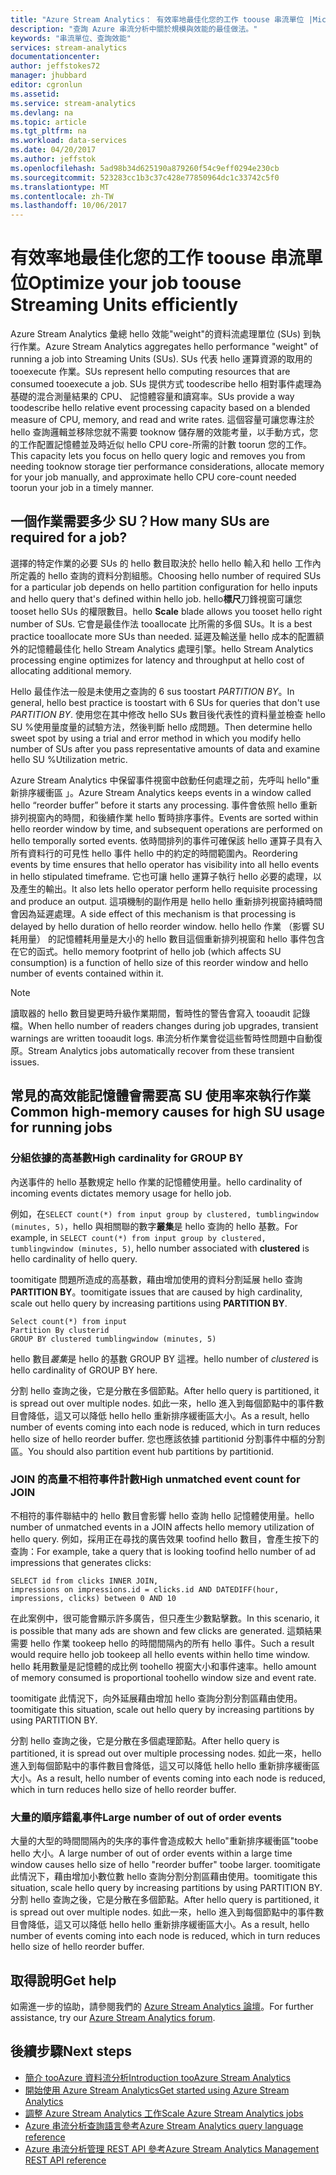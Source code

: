 ```yaml
---
title: "Azure Stream Analytics： 有效率地最佳化您的工作 toouse 串流單位 |Microsoft 文件"
description: "查詢 Azure 串流分析中關於規模與效能的最佳做法。"
keywords: "串流單位、查詢效能"
services: stream-analytics
documentationcenter: 
author: jeffstokes72
manager: jhubbard
editor: cgronlun
ms.assetid: 
ms.service: stream-analytics
ms.devlang: na
ms.topic: article
ms.tgt_pltfrm: na
ms.workload: data-services
ms.date: 04/20/2017
ms.author: jeffstok
ms.openlocfilehash: 5ad98b34d625190a879260f54c9eff0294e230cb
ms.sourcegitcommit: 523283cc1b3c37c428e77850964dc1c33742c5f0
ms.translationtype: MT
ms.contentlocale: zh-TW
ms.lasthandoff: 10/06/2017
---
```

# <a name="optimize-your-job-toouse-streaming-units-efficiently"></a><span data-ttu-id="5d69e-104">有效率地最佳化您的工作 toouse 串流單位</span><span class="sxs-lookup"><span data-stu-id="5d69e-104">Optimize your job toouse Streaming Units efficiently</span></span>

<span data-ttu-id="5d69e-105">Azure Stream Analytics 彙總 hello 效能"weight"的資料流處理單位 (SUs) 到執行作業。</span><span class="sxs-lookup"><span data-stu-id="5d69e-105">Azure Stream Analytics aggregates hello performance "weight" of running a job into Streaming Units (SUs).</span></span> <span data-ttu-id="5d69e-106">SUs 代表 hello 運算資源的取用的 tooexecute 作業。</span><span class="sxs-lookup"><span data-stu-id="5d69e-106">SUs represent hello computing resources that are consumed tooexecute a job.</span></span> <span data-ttu-id="5d69e-107">SUs 提供方式 toodescribe hello 相對事件處理為基礎的混合測量結果的 CPU、 記憶體容量和讀寫率。</span><span class="sxs-lookup"><span data-stu-id="5d69e-107">SUs provide a way toodescribe hello relative event processing capacity based on a blended measure of CPU, memory, and read and write rates.</span></span> <span data-ttu-id="5d69e-108">這個容量可讓您專注於 hello 查詢邏輯並移除您就不需要 tooknow 儲存層的效能考量，以手動方式，您的工作配置記憶體並及時近似 hello CPU core-所需的計數 toorun 您的工作。</span><span class="sxs-lookup"><span data-stu-id="5d69e-108">This capacity lets you focus on hello query logic and removes you from needing tooknow storage tier performance considerations, allocate memory for your job manually, and approximate hello CPU core-count needed toorun your job in a timely manner.</span></span>

## <a name="how-many-sus-are-required-for-a-job"></a><span data-ttu-id="5d69e-109">一個作業需要多少 SU？</span><span class="sxs-lookup"><span data-stu-id="5d69e-109">How many SUs are required for a job?</span></span>

<span data-ttu-id="5d69e-110">選擇的特定作業的必要 SUs 的 hello 數目取決於 hello hello 輸入和 hello 工作內所定義的 hello 查詢的資料分割組態。</span><span class="sxs-lookup"><span data-stu-id="5d69e-110">Choosing hello number of required SUs for a particular job depends on hello partition configuration for hello inputs and hello query that's defined within hello job.</span></span> <span data-ttu-id="5d69e-111">hello**標尺**刀鋒視窗可讓您 tooset hello SUs 的權限數目。</span><span class="sxs-lookup"><span data-stu-id="5d69e-111">hello **Scale** blade allows you tooset hello right number of SUs.</span></span> <span data-ttu-id="5d69e-112">它會是最佳作法 tooallocate 比所需的多個 SUs。</span><span class="sxs-lookup"><span data-stu-id="5d69e-112">It is a best practice tooallocate more SUs than needed.</span></span> <span data-ttu-id="5d69e-113">延遲及輸送量 hello 成本的配置額外的記憶體最佳化 hello Stream Analytics 處理引擎。</span><span class="sxs-lookup"><span data-stu-id="5d69e-113">hello Stream Analytics processing engine optimizes for latency and throughput at hello cost of allocating additional memory.</span></span>

<span data-ttu-id="5d69e-114">Hello 最佳作法一般是未使用之查詢的 6 sus toostart *PARTITION BY*。</span><span class="sxs-lookup"><span data-stu-id="5d69e-114">In general, hello best practice is toostart with 6 SUs for queries that don't use *PARTITION BY*.</span></span> <span data-ttu-id="5d69e-115">使用您在其中修改 hello SUs 數目後代表性的資料量並檢查 hello SU %使用量度量的試驗方法，然後判斷 hello 成問題。</span><span class="sxs-lookup"><span data-stu-id="5d69e-115">Then determine hello sweet spot by using a trial and error method in which you modify hello number of SUs after you pass representative amounts of data and examine hello SU %Utilization metric.</span></span>

<span data-ttu-id="5d69e-116">Azure Stream Analytics 中保留事件視窗中啟動任何處理之前，先呼叫 hello"重新排序緩衝區 」。</span><span class="sxs-lookup"><span data-stu-id="5d69e-116">Azure Stream Analytics keeps events in a window called hello “reorder buffer” before it starts any processing.</span></span> <span data-ttu-id="5d69e-117">事件會依照 hello 重新排列視窗內的時間，和後續作業 hello 暫時排序事件。</span><span class="sxs-lookup"><span data-stu-id="5d69e-117">Events are sorted within hello reorder window by time, and subsequent operations are performed on hello temporally sorted events.</span></span> <span data-ttu-id="5d69e-118">依時間排列的事件可確保該 hello 運算子具有入所有資料行的可見性 hello 事件 hello 中的約定的時間範圍內。</span><span class="sxs-lookup"><span data-stu-id="5d69e-118">Reordering events by time ensures that hello operator has visibility into all hello events in hello stipulated timeframe.</span></span> <span data-ttu-id="5d69e-119">它也可讓 hello 運算子執行 hello 必要的處理，以及產生的輸出。</span><span class="sxs-lookup"><span data-stu-id="5d69e-119">It also lets hello operator perform hello requisite processing and produce an output.</span></span> <span data-ttu-id="5d69e-120">這項機制的副作用是 hello hello 重新排列視窗持續時間會因為延遲處理。</span><span class="sxs-lookup"><span data-stu-id="5d69e-120">A side effect of this mechanism is that processing is delayed by hello duration of hello reorder window.</span></span> <span data-ttu-id="5d69e-121">hello hello 作業 （影響 SU 耗用量） 的記憶體耗用量是大小的 hello 數目這個重新排列視窗和 hello 事件包含在它的函式。</span><span class="sxs-lookup"><span data-stu-id="5d69e-121">hello memory footprint of hello job (which affects SU consumption) is a function of hello size of this reorder window and hello number of events contained within it.</span></span>

> [!NOTE]
> <span data-ttu-id="5d69e-122">讀取器的 hello 數目變更時升級作業期間，暫時性的警告會寫入 tooaudit 記錄檔。</span><span class="sxs-lookup"><span data-stu-id="5d69e-122">When hello number of readers changes during job upgrades, transient warnings are written tooaudit logs.</span></span> <span data-ttu-id="5d69e-123">串流分析作業會從這些暫時性問題中自動復原。</span><span class="sxs-lookup"><span data-stu-id="5d69e-123">Stream Analytics jobs automatically recover from these transient issues.</span></span>

## <a name="common-high-memory-causes-for-high-su-usage-for-running-jobs"></a><span data-ttu-id="5d69e-124">常見的高效能記憶體會需要高 SU 使用率來執行作業</span><span class="sxs-lookup"><span data-stu-id="5d69e-124">Common high-memory causes for high SU usage for running jobs</span></span>

### <a name="high-cardinality-for-group-by"></a><span data-ttu-id="5d69e-125">分組依據的高基數</span><span class="sxs-lookup"><span data-stu-id="5d69e-125">High cardinality for GROUP BY</span></span>

<span data-ttu-id="5d69e-126">內送事件的 hello 基數規定 hello 作業的記憶體使用量。</span><span class="sxs-lookup"><span data-stu-id="5d69e-126">hello cardinality of incoming events dictates memory usage for hello job.</span></span>

<span data-ttu-id="5d69e-127">例如，在`SELECT count(*) from input group by clustered, tumblingwindow (minutes, 5)`，hello 與相關聯的數字**叢集**是 hello 查詢的 hello 基數。</span><span class="sxs-lookup"><span data-stu-id="5d69e-127">For example, in `SELECT count(*) from input group by clustered, tumblingwindow (minutes, 5)`, hello number associated with **clustered** is hello cardinality of hello query.</span></span>

<span data-ttu-id="5d69e-128">toomitigate 問題所造成的高基數，藉由增加使用的資料分割延展 hello 查詢**PARTITION BY**。</span><span class="sxs-lookup"><span data-stu-id="5d69e-128">toomitigate issues that are caused by high cardinality, scale out hello query by increasing partitions using **PARTITION BY**.</span></span>

```
Select count(*) from input
Partition By clusterid
GROUP BY clustered tumblingwindow (minutes, 5)
```

<span data-ttu-id="5d69e-129">hello 數目*叢集*是 hello 的基數 GROUP BY 這裡。</span><span class="sxs-lookup"><span data-stu-id="5d69e-129">hello number of *clustered* is hello cardinality of GROUP BY here.</span></span>

<span data-ttu-id="5d69e-130">分割 hello 查詢之後，它是分散在多個節點。</span><span class="sxs-lookup"><span data-stu-id="5d69e-130">After hello query is partitioned, it is spread out over multiple nodes.</span></span> <span data-ttu-id="5d69e-131">如此一來，hello 進入到每個節點中的事件數目會降低，這又可以降低 hello hello 重新排序緩衝區大小。</span><span class="sxs-lookup"><span data-stu-id="5d69e-131">As a result, hello number of events coming into each node is reduced, which in turn reduces hello size of hello reorder buffer.</span></span> <span data-ttu-id="5d69e-132">您也應該依據 partitionid 分割事件中樞的分割區。</span><span class="sxs-lookup"><span data-stu-id="5d69e-132">You should also partition event hub partitions by partitionid.</span></span>

### <a name="high-unmatched-event-count-for-join"></a><span data-ttu-id="5d69e-133">JOIN 的高量不相符事件計數</span><span class="sxs-lookup"><span data-stu-id="5d69e-133">High unmatched event count for JOIN</span></span>

<span data-ttu-id="5d69e-134">不相符的事件聯結中的 hello 數目會影響 hello 查詢 hello 記憶體使用量。</span><span class="sxs-lookup"><span data-stu-id="5d69e-134">hello number of unmatched events in a JOIN affects hello memory utilization of hello query.</span></span> <span data-ttu-id="5d69e-135">例如，採用正在尋找的廣告效果 toofind hello 數目，會產生按下的查詢：</span><span class="sxs-lookup"><span data-stu-id="5d69e-135">For example, take a query that is looking toofind hello number of ad impressions that generates clicks:</span></span>

```
SELECT id from clicks INNER JOIN,
impressions on impressions.id = clicks.id AND DATEDIFF(hour, impressions, clicks) between 0 AND 10
```

<span data-ttu-id="5d69e-136">在此案例中，很可能會顯示許多廣告，但只產生少數點擊數。</span><span class="sxs-lookup"><span data-stu-id="5d69e-136">In this scenario, it is possible that many ads are shown and few clicks are generated.</span></span> <span data-ttu-id="5d69e-137">這類結果需要 hello 作業 tookeep hello 的時間間隔內的所有 hello 事件。</span><span class="sxs-lookup"><span data-stu-id="5d69e-137">Such a result would require hello job tookeep all hello events within hello time window.</span></span> <span data-ttu-id="5d69e-138">hello 耗用數量是記憶體的成比例 toohello 視窗大小和事件速率。</span><span class="sxs-lookup"><span data-stu-id="5d69e-138">hello amount of memory consumed is proportional toohello window size and event rate.</span></span> 

<span data-ttu-id="5d69e-139">toomitigate 此情況下，向外延展藉由增加 hello 查詢分割分割區藉由使用。</span><span class="sxs-lookup"><span data-stu-id="5d69e-139">toomitigate this situation, scale out hello query by increasing partitions by using PARTITION BY.</span></span> 

<span data-ttu-id="5d69e-140">分割 hello 查詢之後，它是分散在多個處理節點。</span><span class="sxs-lookup"><span data-stu-id="5d69e-140">After hello query is partitioned, it is spread out over multiple processing nodes.</span></span> <span data-ttu-id="5d69e-141">如此一來，hello 進入到每個節點中的事件數目會降低，這又可以降低 hello hello 重新排序緩衝區大小。</span><span class="sxs-lookup"><span data-stu-id="5d69e-141">As a result, hello number of events coming into each node is reduced, which in turn reduces hello size of hello reorder buffer.</span></span>

### <a name="large-number-of-out-of-order-events"></a><span data-ttu-id="5d69e-142">大量的順序錯亂事件</span><span class="sxs-lookup"><span data-stu-id="5d69e-142">Large number of out of order events</span></span> 

<span data-ttu-id="5d69e-143">大量的大型的時間間隔內的失序的事件會造成較大 hello"重新排序緩衝區"toobe hello 大小。</span><span class="sxs-lookup"><span data-stu-id="5d69e-143">A large number of out of order events within a large time window causes hello size of hello "reorder buffer" toobe larger.</span></span> <span data-ttu-id="5d69e-144">toomitigate 此情況下，藉由增加小數位數 hello 查詢分割分割區藉由使用。</span><span class="sxs-lookup"><span data-stu-id="5d69e-144">toomitigate this situation, scale hello query by increasing partitions by using PARTITION BY.</span></span> <span data-ttu-id="5d69e-145">分割 hello 查詢之後，它是分散在多個節點。</span><span class="sxs-lookup"><span data-stu-id="5d69e-145">After hello query is partitioned, it is spread out over multiple nodes.</span></span> <span data-ttu-id="5d69e-146">如此一來，hello 進入到每個節點中的事件數目會降低，這又可以降低 hello hello 重新排序緩衝區大小。</span><span class="sxs-lookup"><span data-stu-id="5d69e-146">As a result, hello number of events coming into each node is reduced, which in turn reduces hello size of hello reorder buffer.</span></span> 


## <a name="get-help"></a><span data-ttu-id="5d69e-147">取得說明</span><span class="sxs-lookup"><span data-stu-id="5d69e-147">Get help</span></span>
<span data-ttu-id="5d69e-148">如需進一步的協助，請參閱我們的 [Azure Stream Analytics 論壇](https://social.msdn.microsoft.com/Forums/en-US/home?forum=AzureStreamAnalytics)。</span><span class="sxs-lookup"><span data-stu-id="5d69e-148">For further assistance, try our [Azure Stream Analytics forum](https://social.msdn.microsoft.com/Forums/en-US/home?forum=AzureStreamAnalytics).</span></span>

## <a name="next-steps"></a><span data-ttu-id="5d69e-149">後續步驟</span><span class="sxs-lookup"><span data-stu-id="5d69e-149">Next steps</span></span>
* [<span data-ttu-id="5d69e-150">簡介 tooAzure 資料流分析</span><span class="sxs-lookup"><span data-stu-id="5d69e-150">Introduction tooAzure Stream Analytics</span></span>](stream-analytics-introduction.md)
* [<span data-ttu-id="5d69e-151">開始使用 Azure Stream Analytics</span><span class="sxs-lookup"><span data-stu-id="5d69e-151">Get started using Azure Stream Analytics</span></span>](stream-analytics-real-time-fraud-detection.md)
* [<span data-ttu-id="5d69e-152">調整 Azure Stream Analytics 工作</span><span class="sxs-lookup"><span data-stu-id="5d69e-152">Scale Azure Stream Analytics jobs</span></span>](stream-analytics-scale-jobs.md)
* [<span data-ttu-id="5d69e-153">Azure 串流分析查詢語言參考</span><span class="sxs-lookup"><span data-stu-id="5d69e-153">Azure Stream Analytics query language reference</span></span>](https://msdn.microsoft.com/library/azure/dn834998.aspx)
* [<span data-ttu-id="5d69e-154">Azure 串流分析管理 REST API 參考</span><span class="sxs-lookup"><span data-stu-id="5d69e-154">Azure Stream Analytics Management REST API reference</span></span>](https://msdn.microsoft.com/library/azure/dn835031.aspx)
